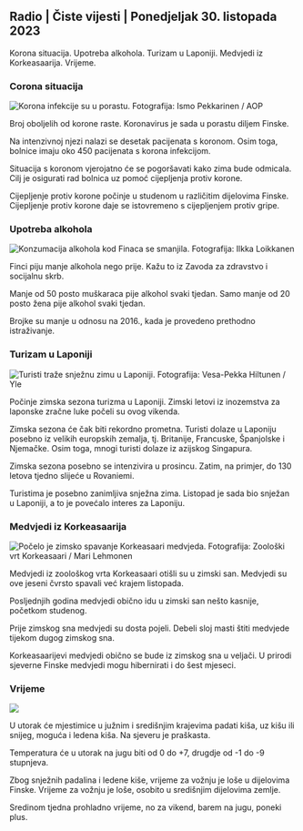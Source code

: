 ## Radio \| Čiste vijesti \| Ponedjeljak 30. listopada 2023

Korona situacija. Upotreba alkohola. Turizam u Laponiji. Medvjedi iz Korkeasaarija. Vrijeme.

### Corona situacija

![Korona infekcije su u porastu. Fotografija: Ismo Pekkarinen / AOP](https://images.cdn.yle.fi/image/upload/c_crop,h_1992,w_3543,x_0,y_232/ar_1.7777777777777777,c_fill,g_faces,h_675,w_1200/dpr_1.0/q_auto:eco/f_auto/fl_lossy/v1698673937/39-1193332653fb40a9c4a2)

Broj oboljelih od korone raste. Koronavirus je sada u porastu diljem Finske.

Na intenzivnoj njezi nalazi se desetak pacijenata s koronom. Osim toga, bolnice imaju oko 450 pacijenata s korona infekcijom.

Situacija s koronom vjerojatno će se pogoršavati kako zima bude odmicala. Cilj je osigurati rad bolnica uz pomoć cijepljenja protiv korone.

Cijepljenje protiv korone počinje u studenom u različitim dijelovima Finske. Cijepljenje protiv korone daje se istovremeno s cijepljenjem protiv gripe.

### Upotreba alkohola

![Konzumacija alkohola kod Finaca se smanjila. Fotografija: Ilkka Loikkanen](https://images.cdn.yle.fi/image/upload/c_crop,h_2160,w_3840,x_0,y_325/ar_1.7777777777777777,c_fill,g_faces,h_675,w_1200/dpr_1.0/q_auto:eco/f_auto/fl_lossy/v1682602904/39-1105424644a7b35b4046)

Finci piju manje alkohola nego prije. Kažu to iz Zavoda za zdravstvo i socijalnu skrb.

Manje od 50 posto muškaraca pije alkohol svaki tjedan. Samo manje od 20 posto žena pije alkohol svaki tjedan.

Brojke su manje u odnosu na 2016., kada je provedeno prethodno istraživanje.

### Turizam u Laponiji

![Turisti traže snježnu zimu u Laponiji. Fotografija: Vesa-Pekka Hiltunen / Yle](https://images.cdn.yle.fi/image/upload/c_crop,h_3375,w_6000,x_0,y_473/ar_1.7777777777777777,c_fill,g_faces,h_675,w_1200/dpr_1.0/q_auto:eco/f_auto/fl_lossy/v1673250132/39-105687963bbc441bd57b)

Počinje zimska sezona turizma u Laponiji. Zimski letovi iz inozemstva za laponske zračne luke počeli su ovog vikenda.

Zimska sezona će čak biti rekordno prometna. Turisti dolaze u Laponiju posebno iz velikih europskih zemalja, tj. Britanije, Francuske, Španjolske i Njemačke. Osim toga, mnogi turisti dolaze iz azijskog Singapura.

Zimska sezona posebno se intenzivira u prosincu. Zatim, na primjer, do 130 letova tjedno slijeće u Rovaniemi.

Turistima je posebno zanimljiva snježna zima. Listopad je sada bio snježan u Laponiji, a to je povećalo interes za Laponiju.

### Medvjedi iz Korkeasaarija

![Počelo je zimsko spavanje Korkeasaari medvjeda. Fotografija: Zoološki vrt Korkeasaari / Mari Lehmonen](https://images.cdn.yle.fi/image/upload/c_crop,h_3239,w_5759,x_0,y_0/ar_1.7777777777777777,c_fill,g_faces,h_675,w_1200/dpr_1.0/q_auto:eco/f_auto/fl_lossy/v1698664391/39-1193141653f687431ff4)

Medvjedi iz zoološkog vrta Korkeasaari otišli su u zimski san. Medvjedi su ove jeseni čvrsto spavali već krajem listopada.

Posljednjih godina medvjedi obično idu u zimski san nešto kasnije, početkom studenog.

Prije zimskog sna medvjedi su dosta pojeli. Debeli sloj masti štiti medvjede tijekom dugog zimskog sna.

Korkeasaarijevi medvjedi obično se bude iz zimskog sna u veljači. U prirodi sjeverne Finske medvjedi mogu hibernirati i do šest mjeseci.

### Vrijeme

![](https://images.cdn.yle.fi/image/upload/c_crop,h_1080,w_1919,x_0,y_0/ar_1.7777777777777777,c_fill,g_faces,h_675,w_1200/dpr_1.0/q_auto:eco/f_auto/fl_lossy/v1698681609/39-1193390653fd2ed08682)

U utorak će mjestimice u južnim i središnjim krajevima padati kiša, uz kišu ili snijeg, moguća i ledena kiša. Na sjeveru je praškasta.

Temperatura će u utorak na jugu biti od 0 do +7, drugdje od -1 do -9 stupnjeva.

Zbog snježnih padalina i ledene kiše, vrijeme za vožnju je loše u dijelovima Finske. Vrijeme za vožnju je loše, osobito u središnjim dijelovima zemlje.

Sredinom tjedna prohladno vrijeme, no za vikend, barem na jugu, poneki plus.